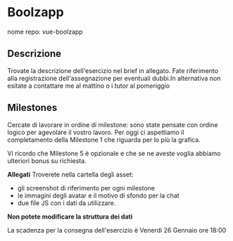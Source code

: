 # Boolzapp
nome repo: vue-boolzapp

## Descrizione
Trovate la descrizione dell'esercizio nel brief in allegato. 
Fate riferimento alla registrazione dell'assegnazione per eventuali dubbi.In alternativa non esitate a contattare me al mattino o i tutor al pomeriggio

## Milestones
Cercate di lavorare in ordine di milestone: sono state pensate con ordine logico per agevolare il vostro lavoro.
Per oggi ci aspettiamo il completamento della Milestone 1 che riguarda per lo più la grafica.

Vi ricordo che Milestone 5 è opzionale e che se ne aveste voglia abbiamo ulteriori bonus su richiesta.

**Allegati**
Troverete nella cartella degli asset:
- gli screenshot di riferimento per ogni milestone
- le immagini degli avatar e il motivo di sfondo per la chat
- due file JS con i dati da utilizzare.

**Non potete modificare la struttura dei dati**

La scadenza per la consegna dell'esercizio è Venerdì 26 Gennaio ore 18:00